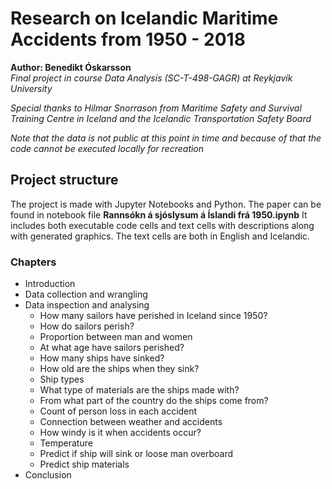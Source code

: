 # Research on Icelandic Maritime Accidents from 1950 - 2018

**Author: Benedikt Óskarsson**  
*Final project in course Data Analysis (SC-T-498-GAGR) at Reykjavík University*  
  
*Special thanks to Hilmar Snorrason from Maritime Safety and Survival Training Centre in Iceland and 
the Icelandic Transportation Safety Board*

*Note that the data is not public at this point in time and because of that the code cannot 
be executed locally for recreation*

## Project structure

The project is made with Jupyter Notebooks and Python. The paper can be found in notebook file 
**Rannsókn á sjóslysum á Íslandi frá 1950.ipynb** It includes both executable code cells and text 
cells with descriptions along with generated graphics. The text cells are both in English and Icelandic.
  

### Chapters

* Introduction
* Data collection and wrangling
* Data inspection and analysing
  * How many sailors have perished in Iceland since 1950?
  * How do sailors perish?
  * Proportion between man and women
  * At what age have sailors perished?
  * How many ships have sinked?
  * How old are the ships when they sink?
  * Ship types
  * What type of materials are the ships made with?
  * From what part of the country do the ships come from?
  * Count of person loss in each accident
  * Connection between weather and accidents
  * How windy is it when accidents occur?
  * Temperature
  * Predict if ship will sink or loose man overboard
  * Predict ship materials
* Conclusion
